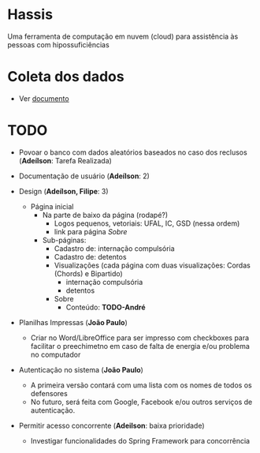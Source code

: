 # Hassis

Uma ferramenta de computação em nuvem (cloud) para assistência às pessoas com hipossuficiências

# Coleta dos dados
* Ver [documento](https://docs.google.com/document/d/1fW7tNYiGt4lqJjKwWmT9PGqezcXcfMb7baldW4Fsq48/edit?usp=sharing)
    
    

# TODO

* Povoar o banco com dados aleatórios baseados no caso dos reclusos (**Adeílson**: Tarefa Realizada)

* Documentação de usuário (**Adeílson**: 2)

* Design (**Adeílson, Filipe**: 3)
    * Página inicial
        * Na parte de baixo da página (rodapé?)
            * Logos pequenos, vetoriais: UFAL, IC, GSD (nessa ordem)
            * link para página _Sobre_
        * Sub-páginas:
            * Cadastro de: internação compulsória
            * Cadastro de: detentos
            * Visualizações (cada página com duas visualizações: Cordas (Chords) e Bipartido)
                * internação compulsória
                * detentos
            * Sobre
                * Conteúdo: **TODO-André**

* Planilhas Impressas (**João Paulo**)
    * Criar no Word/LibreOffice para ser impresso com checkboxes para facilitar o preechimetno em caso de falta de energia e/ou problema no computador

* Autenticação no sistema (**João Paulo**)
    * A primeira versão contará com uma lista com os nomes de todos os defensores 
    * No futuro, será feita com Google, Facebook e/ou outros serviços de autenticação.
    
* Permitir acesso concorrente (**Adeilson**: baixa prioridade)
    * Investigar funcionalidades do Spring Framework para concorrência